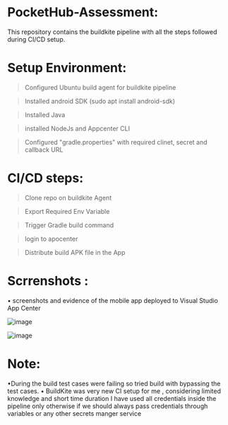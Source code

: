 # PocketHub-Assessment:
This repository contains the buildkite pipeline with  all the steps followed during CI/CD setup.

# Setup Environment:

> Configured Ubuntu build agent for buildkite pipeline 

> Installed android SDK (sudo apt install android-sdk)

> Installed Java

> installed NodeJs and Appcenter CLI 

> Configured "gradle.properties" with required clinet, secret and callback URL

# CI/CD steps:

> Clone repo on buildkite Agent

> Export Required Env Variable

> Trigger Gradle build command 

> login to apocenter 

> Distribute build APK file in the App 

# Scrrenshots :
•	screenshots and evidence of the mobile app deployed to Visual Studio App Center

![image](https://user-images.githubusercontent.com/74283533/98849118-ba95ff80-2478-11eb-8572-46ffd90dc7d9.png)

![image](https://user-images.githubusercontent.com/74283533/98849275-f761f680-2478-11eb-9015-ba11e6d62cb2.png)

# Note:
 •During the build test cases were failing so tried build with bypassing the test cases. 
 •	BuildKite was very new CI setup for me , considering limited knowledge and short time duration I have used all credentials inside the pipeline only otherwise if we should     always pass credentials through variables or any other secrets manger service 
